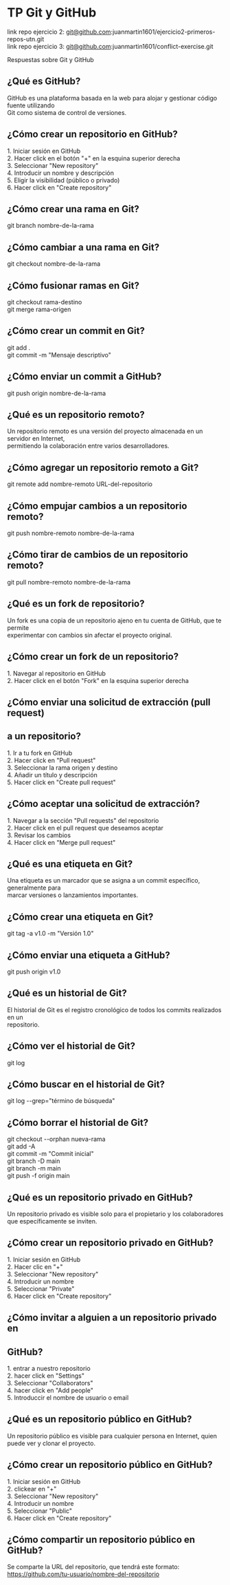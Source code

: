 # TP Git y GitHub

link repo ejercicio 2: git@github.com:juanmartin1601/ejercicio2-primeros-repos-utn.git  
link repo ejercicio 3: [git@github.com](mailto:git@github.com):juanmartin1601/conflict-exercise.git

Respuestas sobre Git y GitHub 

## ¿Qué es GitHub? 

GitHub es una plataforma basada en la web para alojar y gestionar código fuente utilizando   
Git como sistema de control de versiones. 

## ¿Cómo crear un repositorio en GitHub? 

1\. Iniciar sesión en GitHub   
2\. Hacer click en el botón "+" en la esquina superior derecha   
3\. Seleccionar "New repository"   
4\. Introducir un nombre y descripción   
5\. Eligir la visibilidad (público o privado)   
6\. Hacer click en "Create repository" 

## ¿Cómo crear una rama en Git? 

git branch nombre-de-la-rama 

## ¿Cómo cambiar a una rama en Git? 

git checkout nombre-de-la-rama 

## ¿Cómo fusionar ramas en Git? 

git checkout rama-destino   
git merge rama-origen 

## ¿Cómo crear un commit en Git? 

git add .   
git commit \-m "Mensaje descriptivo" 

## ¿Cómo enviar un commit a GitHub? 

git push origin nombre-de-la-rama 

## ¿Qué es un repositorio remoto? 

Un repositorio remoto es una versión del proyecto almacenada en un servidor en Internet,   
permitiendo la colaboración entre varios desarrolladores. 

## ¿Cómo agregar un repositorio remoto a Git? 

git remote add nombre-remoto URL-del-repositorio 

## ¿Cómo empujar cambios a un repositorio remoto? 

git push nombre-remoto nombre-de-la-rama 

## ¿Cómo tirar de cambios de un repositorio remoto? 

git pull nombre-remoto nombre-de-la-rama 

## ¿Qué es un fork de repositorio? 

Un fork es una copia de un repositorio ajeno en tu cuenta de GitHub, que te permite   
experimentar con cambios sin afectar el proyecto original. 

## ¿Cómo crear un fork de un repositorio? 

1\. Navegar al repositorio en GitHub   
2\. Hacer click en el botón "Fork" en la esquina superior derecha 

## ¿Cómo enviar una solicitud de extracción (pull request) 

## a un repositorio? 

1\. Ir a tu fork en GitHub   
2\. Hacer click en "Pull request"   
3\. Seleccionar la rama origen y destino   
4\. Añadir un título y descripción   
5\. Hacer click en "Create pull request" 

## ¿Cómo aceptar una solicitud de extracción? 

1\. Navegar a la sección "Pull requests" del repositorio   
2\. Hacer click en el pull request que deseamos aceptar   
3\. Revisar los cambios   
4\. Hacer click en "Merge pull request" 

## ¿Qué es una etiqueta en Git? 

Una etiqueta es un marcador que se asigna a un commit específico, generalmente para   
marcar versiones o lanzamientos importantes. 

## ¿Cómo crear una etiqueta en Git? 

git tag \-a v1.0 \-m "Versión 1.0" 

## ¿Cómo enviar una etiqueta a GitHub? 

git push origin v1.0  

## ¿Qué es un historial de Git? 

El historial de Git es el registro cronológico de todos los commits realizados en un   
repositorio. 

## ¿Cómo ver el historial de Git? 

git log 

## ¿Cómo buscar en el historial de Git? 

git log \--grep="término de búsqueda" 

## ¿Cómo borrar el historial de Git? 

git checkout \--orphan nueva-rama   
git add \-A   
git commit \-m "Commit inicial"   
git branch \-D main   
git branch \-m main   
git push \-f origin main 

## ¿Qué es un repositorio privado en GitHub? 

Un repositorio privado es visible solo para el propietario y los colaboradores que específicamente se inviten. 

## ¿Cómo crear un repositorio privado en GitHub? 

1\. Iniciar sesión en GitHub   
2\. Hacer clic en "+"   
3\. Seleccionar "New repository"   
4\. Introducir un nombre   
5\. Seleccionar "Private"   
6\. Hacer click en "Create repository" 

## ¿Cómo invitar a alguien a un repositorio privado en 

## GitHub? 

1\. entrar a nuestro repositorio  
2\. hacer click en "Settings"   
3\. Seleccionar "Collaborators"   
4\. hacer click en "Add people"   
5\. Introduccir el nombre de usuario o email 

## ¿Qué es un repositorio público en GitHub? 

Un repositorio público es visible para cualquier persona en Internet, quien puede ver y clonar el proyecto. 

## ¿Cómo crear un repositorio público en GitHub? 

1\. Iniciar sesión en GitHub   
2\. clickear en "+"   
3\. Seleccionar "New repository"   
4\. Introducir un nombre   
5\. Seleccionar "Public"   
6\. Hacer click en "Create repository" 

## ¿Cómo compartir un repositorio público en GitHub? 

Se comparte la URL del repositorio, que tendrá este formato:   
https://github.com/tu-usuario/nombre-del-repositorio